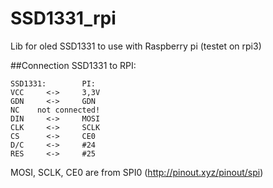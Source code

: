 # SSD1331_rpi
Lib for oled SSD1331 to use with Raspberry pi (testet on rpi3)

##Connection SSD1331 to RPI:
```
SSD1331:		PI:
VCC		<->		3,3V
GDN		<->		GDN
NC	  not connected!
DIN		<->		MOSI
CLK		<->		SCLK
CS		<->		CE0
D/C		<->		#24
RES		<->		#25
```

MOSI, SCLK, CE0 are from SPI0 (http://pinout.xyz/pinout/spi)